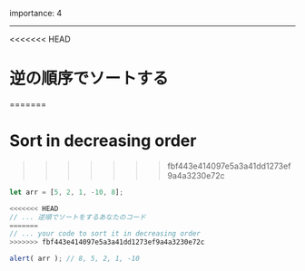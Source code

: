importance: 4

---

<<<<<<< HEAD
# 逆の順序でソートする
=======
# Sort in decreasing order
>>>>>>> fbf443e414097e5a3a41dd1273ef9a4a3230e72c

```js
let arr = [5, 2, 1, -10, 8];

<<<<<<< HEAD
// ... 逆順でソートをするあなたのコード
=======
// ... your code to sort it in decreasing order
>>>>>>> fbf443e414097e5a3a41dd1273ef9a4a3230e72c

alert( arr ); // 8, 5, 2, 1, -10
```
